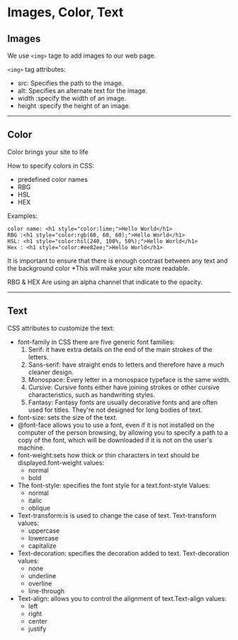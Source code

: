 # Images, Color, Text
## Images
We use `<img>` tage to add images to our web page.

`<img>` tag attributes:
* src: Specifies the path to the image.
* alt: Specifies an alternate text for the image.
* width :specify the width  of an image.
* height :specify the height of an image.

***

## Color

Color brings your site to life 

 How to specify colors in CSS: 
* predefined color names
* RBG
* HSL
* HEX

 Examples:
```
color name: <h1 style="color:lime;">Hello World</h1>
RBG :<h1 style="color:rgb(60, 60, 60);">Hello World</h1>
HSL: <h1 style="color:hsl(240, 100%, 50%);">Hello World</h1>
Hex : <h1 style="color:#ee82ee;">Hello World</h1>
```
It is important to ensure that there is enough contrast between any text and the background color
*This will make your site more readable.


 RBG & HEX Are using an alpha channel that indicate to the opacity.

***
## Text
CSS attributes to customize the text:
* font-family in  CSS there are five generic font families:
  1. Serif: it have extra details on the end of the main strokes of the letters.
  2. Sans-serif: have straight ends to letters and therefore have a much cleaner design.
  3. Monospace: Every letter in a monospace typeface is the same width. 
  4. Cursive: Cursive fonts either have joining strokes or other cursive characteristics, such as handwriting styles.
  5. Fantasy: Fantasy fonts are usually decorative fonts and are often used for titles. They're not designed for long bodies of text. 
* font-size: sets the size of the text.
* @font-face allows you to use a font, even if it is not installed on the computer of the person browsing, by allowing you to 
   specify  a path to a copy of the font, which will be downloaded if it is not on the user's machine.
* font-weight:sets how thick or thin characters in text should be displayed.font-weight values:
  * normal
  * bold
* The font-style: specifies the font style for a text.font-style Values:
  * normal
  * italic
  * oblique
* Text-transform:is is used to change the case of text. Text-transform values:
  * uppercase
  * lowercase
  * capitalize
* Text-decoration: specifies the decoration added to text. Text-decoration values:
  * none
  * underline 
  * overline
  * line-through
* Text-align: allows you to control the alignment of text.Text-align values:
  * left
  * right
  * center
  * justify
  





